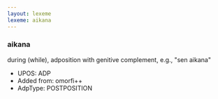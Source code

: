 ```yaml
---
layout: lexeme
lexeme: aikana
---
```


###  aikana

during (while), adposition with genitive complement, e.g., "sen aikana"
* UPOS:  ADP
* Added from:  omorfi++
* AdpType:  POSTPOSITION

